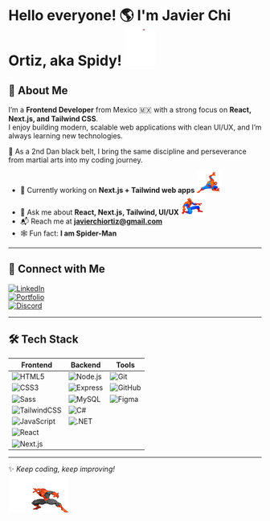 # Hello everyone! 🌎 I'm Javier Chi Ortiz, aka Spidy! <img src="https://github.com/SpidySamurai/SpidySamurai/blob/master/Assets/saludo-spidy.gif" width="60px">

## 🚀 About Me

I’m a **Frontend Developer** from Mexico 🇲🇽 with a strong focus on **React, Next.js, and Tailwind CSS**.  
I enjoy building modern, scalable web applications with clean UI/UX, and I’m always learning new technologies.  

🥋 As a 2nd Dan black belt, I bring the same discipline and perseverance from martial arts into my coding journey.  

- 🔭 Currently working on **Next.js + Tailwind web apps**  <img src="https://github.com/SpidySamurai/SpidySamurai/blob/master/Assets/work-spidy.gif" width="50px">
- 💬 Ask me about **React, Next.js, Tailwind, UI/UX**  <img src="https://github.com/SpidySamurai/SpidySamurai/blob/master/Assets/help-spidy.gif" width="50px">
- 📬 Reach me at **javierchiortiz@gmail.com**  
- 🕸️ Fun fact: **I am Spider-Man**  

---

## 🤝 Connect with Me  

[![LinkedIn](https://img.shields.io/badge/LinkedIn-Javier%20Chi%20Ortiz-blue?style=for-the-badge&logo=linkedin)](https://linkedin.com/in/javier-fernando-chi-ortiz)  
[![Portfolio](https://img.shields.io/badge/Portfolio-www.javierchiortiz.com-0a66c2?style=for-the-badge&logo=firefox)](https://www.javierchiortiz.com)  
[![Discord](https://img.shields.io/badge/Discord-SpidyNoMore%230456-5865F2?style=for-the-badge&logo=discord)]()

---

## 🛠️ Tech Stack  

| Frontend | Backend | Tools |
|----------|---------|-------|
| ![HTML5](https://img.shields.io/badge/HTML5-E34F26?style=flat&logo=html5&logoColor=white) | ![Node.js](https://img.shields.io/badge/Node.js-43853D?style=flat&logo=node.js&logoColor=white) | ![Git](https://img.shields.io/badge/Git-F05032?style=flat&logo=git&logoColor=white) |
| ![CSS3](https://img.shields.io/badge/CSS3-1572B6?style=flat&logo=css3&logoColor=white) | ![Express](https://img.shields.io/badge/Express-000000?style=flat&logo=express&logoColor=white) | ![GitHub](https://img.shields.io/badge/GitHub-181717?style=flat&logo=github&logoColor=white) |
| ![Sass](https://img.shields.io/badge/Sass-CC6699?style=flat&logo=sass&logoColor=white) | ![MySQL](https://img.shields.io/badge/MySQL-005C84?style=flat&logo=mysql&logoColor=white) | ![Figma](https://img.shields.io/badge/Figma-F24E1E?style=flat&logo=figma&logoColor=white) |
| ![TailwindCSS](https://img.shields.io/badge/Tailwind-06B6D4?style=flat&logo=tailwindcss&logoColor=white) | ![C#](https://img.shields.io/badge/C%23-239120?style=flat&logo=c-sharp&logoColor=white) | |
| ![JavaScript](https://img.shields.io/badge/JavaScript-F7DF1E?style=flat&logo=javascript&logoColor=black) | ![.NET](https://img.shields.io/badge/.NET-512BD4?style=flat&logo=dotnet&logoColor=white) | |
| ![React](https://img.shields.io/badge/React-20232A?style=flat&logo=react&logoColor=61DAFB) | | |
| ![Next.js](https://img.shields.io/badge/Next.js-000000?style=flat&logo=next.js&logoColor=white) | | |

---


✨ *Keep coding, keep improving!*  
<img src="https://github.com/SpidySamurai/SpidySamurai/blob/master/Assets/good-spidy.gif" width="120px">
